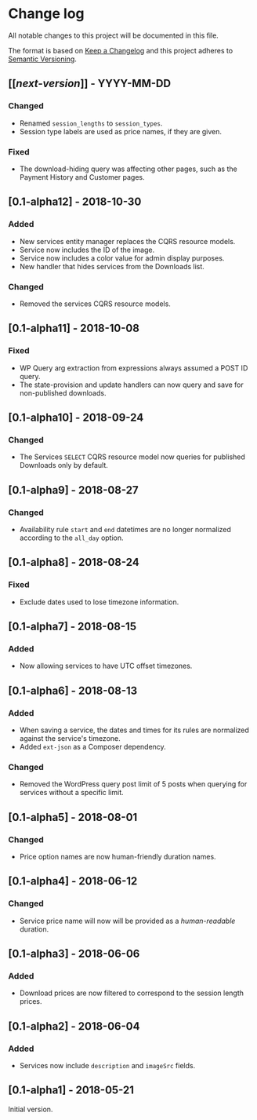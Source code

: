 # Change log
All notable changes to this project will be documented in this file.

The format is based on [Keep a Changelog](http://keepachangelog.com/)
and this project adheres to [Semantic Versioning](http://semver.org/).

## [[*next-version*]] - YYYY-MM-DD
### Changed
- Renamed `session_lengths` to `session_types`.
- Session type labels are used as price names, if they are given.

### Fixed
- The download-hiding query was affecting other pages, such as the Payment History and Customer pages.

## [0.1-alpha12] - 2018-10-30
### Added
- New services entity manager replaces the CQRS resource models.
- Service now includes the ID of the image.
- Service now includes a color value for admin display purposes.
- New handler that hides services from the Downloads list.

### Changed
- Removed the services CQRS resource models.

## [0.1-alpha11] - 2018-10-08
### Fixed
- WP Query arg extraction from expressions always assumed a POST ID query.
- The state-provision and update handlers can now query and save for non-published downloads.

## [0.1-alpha10] - 2018-09-24
### Changed
- The Services `SELECT` CQRS resource model now queries for published Downloads only by default.

## [0.1-alpha9] - 2018-08-27
### Changed
- Availability rule `start` and `end` datetimes are no longer normalized according to the `all_day` option.

## [0.1-alpha8] - 2018-08-24
### Fixed
- Exclude dates used to lose timezone information.

## [0.1-alpha7] - 2018-08-15
### Added
- Now allowing services to have UTC offset timezones.

## [0.1-alpha6] - 2018-08-13
### Added
- When saving a service, the dates and times for its rules are normalized against the service's timezone.
- Added `ext-json` as a Composer dependency.

### Changed
- Removed the WordPress query post limit of 5 posts when querying for services without a specific limit.

## [0.1-alpha5] - 2018-08-01
### Changed
- Price option names are now human-friendly duration names.

## [0.1-alpha4] - 2018-06-12
### Changed
- Service price name will now will be provided as a *human-readable* duration.

## [0.1-alpha3] - 2018-06-06
### Added
- Download prices are now filtered to correspond to the session length prices.

## [0.1-alpha2] - 2018-06-04
### Added
- Services now include `description` and `imageSrc` fields. 

## [0.1-alpha1] - 2018-05-21
Initial version.
